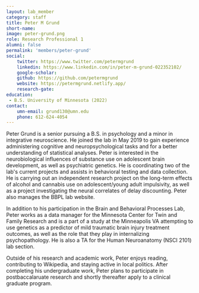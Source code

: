 ```yaml
---
layout: lab_member
category: staff
title: Peter M Grund
short-name:
image: peter-grund.png
role: Research Professional 1
alumni: false
permalink: 'members/peter-grund'
social:
    twitter: https://www.twitter.com/petermgrund
    linkedin: https://www.linkedin.com/in/peter-m-grund-022352102/
    google-scholar: 
    github: https://github.com/petermgrund
    website: https://petermgrund.netlify.app/
    research-gate: 
education:
 - B.S. University of Minnesota (2022)
contact:
    umn-email: grund130@umn.edu
    phone: 612-624-4054
---
```


Peter Grund is a senior pursuing a B.S. in psychology and a minor in integrative neuroscience. He joined the lab in May 2019 to gain experience administering cognitive and neuropsychological tasks and for a better understanding of statistical analyses. Peter is interested in the neurobiological influences of substance use on adolescent brain development, as well as psychiatric genetics. He is coordinating two of the lab's current projects and assists in behavioral testing and data collection. He is carrying out an independent research project on the long-term effects of alcohol and cannabis use on adolescent/young adult impulsivity, as well as a project investigating the neural correlates of delay discounting. Peter also manages the BBPL lab website.

In addition to his participation in the Brain and Behavioral Processes Lab, Peter works as a data manager for the Minnesota Center for Twin and Family Research and is a part of a study at the Minneapolis VA attempting to use genetics as a predictor of mild traumatic brain injury treatment outcomes, as well as the role that they play in internalizing psychopathology. He is also a TA for the Human Neuroanatomy (NSCI 2101) lab section.

Outside of his research and academic work, Peter enjoys reading, contributing to Wikipedia, and staying active in local politics. After completing his undergraduate work, Peter plans to participate in postbaccalaruate research and shortly thereafter apply to a clinical graduate program.

